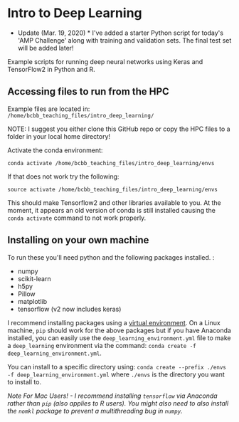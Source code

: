 # Intro to Deep Learning

* Update (Mar. 19, 2020) * I've added a starter Python script for today's 'AMP Challenge' along with training and validation sets. The final test set will be added later!

Example scripts for running deep neural networks using Keras and TensorFlow2 in Python and R.

## Accessing files to run from the HPC

Example files are located in: `/home/bcbb_teaching_files/intro_deep_learning/`

NOTE: I suggest you either clone this GitHub repo or copy the HPC files to a folder in your local home directory!

Activate the conda environment: 

`conda activate /home/bcbb_teaching_files/intro_deep_learning/envs`

If that does not work try the following:

`source activate /home/bcbb_teaching_files/intro_deep_learning/envs`


This should make Tensorflow2 and other libraries available to you. At the moment, it appears an old version of conda is still installed causing the `conda activate` command to not work properly.

## Installing on your own machine

To run these you'll need python and the following packages installed. :
  * numpy 
  * scikit-learn
  * h5py
  * Pillow
  * matplotlib
  * tensorflow (v2 now includes keras)
  
I recommend installing packages using a [virtual environment](http://docs.python-guide.org/en/latest/dev/virtualenvs/). On a Linux machine, `pip` should work for the above packages but if you have Anaconda installed, you can easily use the `deep_learning_environment.yml` file to make a `deep_learning` environment via the command:
`conda create -f deep_learning_environment.yml`.

You can install to a specific directory using: `conda create --prefix ./envs -f deep_learning_environment.yml`  where `./envs` is the directory you want to install to. 

*Note For Mac Users! - I recommend installing `tensorflow` via Anaconda rather than `pip` (also applies to R users). You might also need to also install the `nomkl` package to prevent a multithreading bug in `numpy`.*
